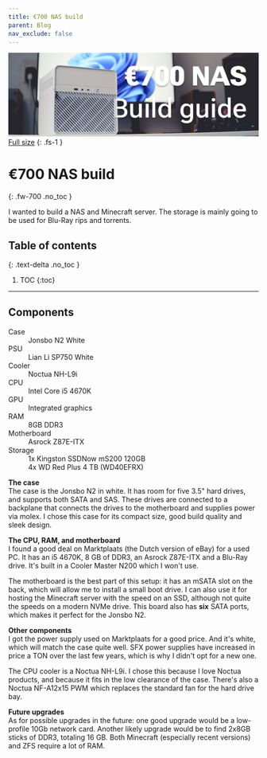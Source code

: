 ```yaml
---
title: €700 NAS build
parent: Blog
nav_exclude: false
---
```


![](header_1200px.jpg)
[Full size](header.jpg)
{: .fs-1 }

# €700 NAS build
{: .fw-700 .no_toc }

I wanted to build a NAS and Minecraft server. The storage is mainly going to be used for Blu-Ray rips and torrents.

## Table of contents
{: .text-delta .no_toc }

1. TOC
{:toc}

----

## Components

<dl>
  <dt>Case</dt>
  <dd>Jonsbo N2 White</dd>
  <dt>PSU</dt>
  <dd>Lian Li SP750 White</dd>
  <dt>Cooler</dt>
  <dd>Noctua NH-L9i</dd>
  <dt>CPU</dt>
  <dd>Intel Core i5 4670K</dd>
  <dt>GPU</dt>
  <dd>Integrated graphics</dd>
  <dt>RAM</dt>
  <dd>8GB DDR3</dd>
  <dt>Motherboard</dt>
  <dd>Asrock Z87E-ITX</dd>
  <dt>Storage</dt>
  <dd>1x Kingston SSDNow mS200 120GB<br>4x WD Red Plus 4 TB (WD40EFRX)</dd>
</dl>

**The case**  
The case is the Jonsbo N2 in white. It has room for five 3.5" hard drives, and supports both SATA and SAS. These drives are connected to a backplane that connects the drives to the motherboard and supplies power via molex. I chose this case for its compact size, good build quality and sleek design.

**The CPU, RAM, and motherboard**  
I found a good deal on Marktplaats (the Dutch version of eBay) for a used PC. It has an i5 4670K, 8 GB of DDR3, an Asrock Z87E-ITX and a Blu-Ray drive. It's built in a Cooler Master N200 which I won't use.

The motherboard is the best part of this setup: it has an mSATA slot on the back, which will allow me to install a small boot drive. I can also use it for hosting the Minecraft server with the speed on an SSD, although not quite the speeds on a modern NVMe drive. This board also has **six** SATA ports, which makes it perfect for the Jonsbo N2.

**Other components**  
I got the power supply used on Marktplaats for a good price. And it's white, which will match the case quite well. SFX power supplies have increased in price a TON over the last few years, which is why I didn't opt for a new one.

The CPU cooler is a Noctua NH-L9i. I chose this because I love Noctua products, and because it fits in the low clearance of the case. There's also a Noctua NF-A12x15 PWM which replaces the standard fan for the hard drive bay.

**Future upgrades**  
As for possible upgrades in the future: one good upgrade would be a low-profile 10Gb network card. Another likely upgrade would be to find 2x8GB sticks of DDR3, totaling 16 GB. Both Minecraft (especially recent versions) and ZFS require a lot of RAM.